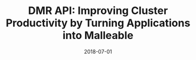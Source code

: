 ---
title: "DMR API: Improving Cluster Productivity by Turning Applications into Malleable"
collection: publications
permalink: /publication/2018-07-01-DMR-API-Improving-Cluster-Productivity-by-Turning-Applications-into-Malleable
type: "journal"
date: 2018-07-01
venue: '<em>Parallel Computing</em>(78), pp. 54--66'
paperurl: 'https://doi.org/10.1016/j.parco.2018.07.006'
citation: ' <strong>S. Iserte</strong>,  R. Mayo,  E. Quintana-Ortí,  V. Beltran, and  A. Peña, &quot;DMR API: Improving Cluster Productivity by Turning Applications into Malleable.&quot; <em>Parallel Computing</em>(78), pp. 54--66, Jul. 2018. ISSN: 0167-8191.'
---